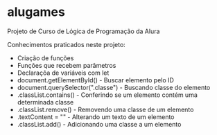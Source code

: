 # alugames
Projeto de Curso de Lógica de Programação da Alura

Conhecimentos praticados neste projeto:

- Criação de funções
- Funções que recebem parâmetros
- Declaraçõa de variáveis com let
- document.getElementById() - Buscar elemento pelo ID
- document.querySelector(".classe") - Buscando classe do elemento
- .classList.contains() - Conferindo se um elemento contém uma determinada classe
- .classList.remove() - Removendo uma classe de um elemento
- .textContent = "" - Alterando um texto de um elemento
- .classList.add() - Adicionando uma classe a um elemento
